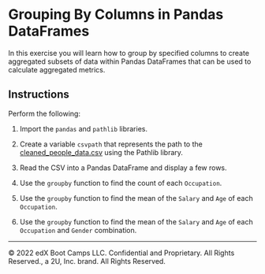 # Grouping By Columns in Pandas DataFrames

In this exercise you will learn how to group by specified columns to create aggregated subsets of data within Pandas DataFrames that can be used to calculate aggregated metrics.

## Instructions

Perform the following:

1. Import the `pandas` and `pathlib` libraries.

2. Create a variable `csvpath` that represents the path to the [cleaned_people_data.csv](Resources/cleaned_people_data.csv) using the Pathlib library.

3. Read the CSV into a Pandas DataFrame and display a few rows.

4. Use the `groupby` function to find the count of each `Occupation`.

5. Use the `groupby` function to find the mean of the `Salary` and `Age` of each `Occupation`.

6. Use the `groupby` function to find the mean of the `Salary` and `Age` of each `Occupation` and `Gender` combination.

---

© 2022 edX Boot Camps LLC. Confidential and Proprietary. All Rights Reserved., a 2U, Inc. brand. All Rights Reserved.
